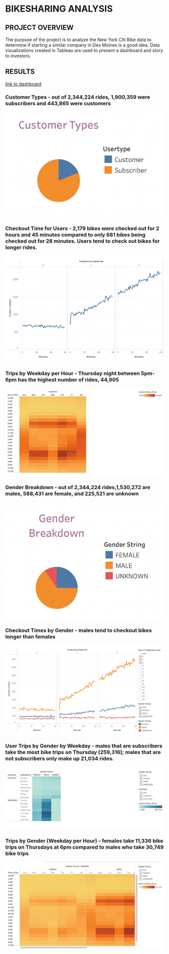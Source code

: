 # BIKESHARING ANALYSIS

## PROJECT OVERVIEW
The purpsoe of the project is to analyze the New York Citi Bike data to determine if starting a similar company in Des Moines is a good idea. Data visualizations created in Tableau are used to present a dashboard and story to investors. 

## RESULTS
[link to dashboard](https://public.tableau.com/app/profile/joelle8758/viz/NYCCitiBikeDashboardStory/Story1?publish=yes)

### Customer Types - out of 2,344,224 rides, 1,900,359 were subscribers and 443,865 were customers
!["Customer Type"](https://github.com/jaousley/bikesharing/blob/main/Images/Customer%20Type.png)

### Checkout Time for Users - 2,179 bikes were checked out for 2 hours and 45 minutes compared to only 681 bikes being checked out for 28 minutes. Users tend to check out bikes for longer rides. 
!["Checkout Time for Users"](https://github.com/jaousley/bikesharing/blob/main/Images/Checkout%20Times%20for%20Users.png)

### Trips by Weekday per Hour - Thursday night between 5pm-6pm has the highest number of rides, 44,905
!["Trips by Weekday per Hour"](https://github.com/jaousley/bikesharing/blob/main/Images/Trips%20by%20Weekday%20per%20Hour.png)

### Gender Breakdown - out of 2,344,224 rides,1,530,272 are males, 588,431 are female, and 225,521 are unknown
!["Gender Breakdown"](https://github.com/jaousley/bikesharing/blob/main/Images/Gender%20Breakdown.png)

### Checkout Times by Gender - males tend to checkout bikes longer than females
!["Checkout Times by Gender"](https://github.com/jaousley/bikesharing/blob/main/Images/Checkout%20Times%20by%20Gender.png)

### User Trips by Gender by Weekday - males that are subscribers take the most bike trips on Thursday (259,316); males that are not subscribers only make up 21,034 rides. 
!["User Trips by Gender by Weekday"](https://github.com/jaousley/bikesharing/blob/main/Images/User%20Trips%20by%20Gender%20by%20Weekday.png)

### Trips by Gender (Weekday per Hour) - females take 11,336 bike trips on Thursdays at 6pm compared to males who take 30,749 bike trips
!["Trips by Gender (Weekday per Hour)"](https://github.com/jaousley/bikesharing/blob/main/Images/Trips%20by%20Gender%20(Weekday%20per%20Hour).png)





